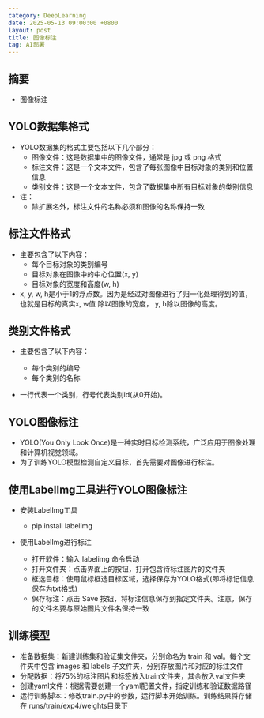 ```yaml
---
category: DeepLearning
date: 2025-05-13 09:00:00 +0800
layout: post
title: 图像标注
tag: AI部署
---
```

## 摘要

+ 图像标注

<!--more-->

## YOLO数据集格式

+ YOLO数据集的格式主要包括以下几个部分：
  + 图像文件：这是数据集中的图像文件，通常是 jpg 或 png 格式
  + 标注文件：这是一个文本文件，包含了每张图像中目标对象的类别和位置信息
  + 类别文件：这是一个文本文件，包含了数据集中所有目标对象的类别信息
+ 注：
  + 除扩展名外，标注文件的名称必须和图像的名称保持一致

## 标注文件格式

+ 主要包含了以下内容：
  + 每个目标对象的类别编号
  + 目标对象在图像中的中心位置(x, y)
  + 目标对象的宽度和高度(w, h)
+ x, y, w, h是小于1的浮点数。因为是经过对图像进行了归一化处理得到的值，也就是目标的真实x, w值 除以图像的宽度， y, h除以图像的高度。

## 类别文件格式

+ 主要包含了以下内容：
  + 每个类别的编号
  + 每个类别的名称

+ 一行代表一个类别，行号代表类别id(从0开始)。

## YOLO图像标注

+ YOLO(You Only Look Once)是一种实时目标检测系统，广泛应用于图像处理和计算机视觉领域。
+ 为了训练YOLO模型检测自定义目标，首先需要对图像进行标注。

## 使用LabelImg工具进行YOLO图像标注

+ 安装LabelImg工具
  + pip install labelimg

+ 使用LabelImg进行标注
  + 打开软件：输入 labelimg 命令启动
  + 打开文件夹：点击界面上的按钮，打开包含待标注图片的文件夹
  + 框选目标：使用鼠标框选目标区域，选择保存为YOLO格式(即将标记信息保存为txt格式)
  + 保存标注：点击 Save 按钮，将标注信息保存到指定文件夹。注意，保存的文件名要与原始图片文件名保持一致

## 训练模型

+ 准备数据集：新建训练集和验证集文件夹，分别命名为 train 和 val。每个文件夹中包含 images 和 labels 子文件夹，分别存放图片和对应的标注文件
+ 分配数据：将75%的标注图片和标签放入train文件夹，其余放入val文件夹
+ 创建yaml文件：根据需要创建一个yaml配置文件，指定训练和验证数据路径
+ 运行训练脚本：修改train.py中的参数，运行脚本开始训练。训练结果将存储在 runs/train/exp4/weights目录下